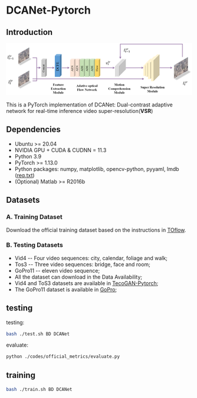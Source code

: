 # DCANet-Pytorch

## Introduction
![Overall_framework](image/framework.png)


This is a PyTorch implementation of DCANet: Dual-contrast adaptive network for real-time inference video super-resolution(**VSR**)

## Dependencies
- Ubuntu >= 20.04
- NVIDIA GPU + CUDA & CUDNN = 11.3
- Python 3.9
- PyTorch >= 1.13.0
- Python packages: numpy, matplotlib, opencv-python, pyyaml, lmdb ([req.txt](req.txt))
- (Optional) Matlab >= R2016b


## Datasets
### A. Training Dataset
Download the official training dataset based on the instructions in [TOflow](http://toflow.csail.mit.edu/).

### B. Testing Datasets
* Vid4 -- Four video sequences: city, calendar, foliage and walk;
* Tos3 -- Three video sequences: bridge, face and room;
* GoPro11 -- eleven video sequence;
* All the dataset can download in the Data Availability;
* Vid4 and ToS3 datasets are available in [TecoGAN-Pytorch](https://github.com/skycrapers/TecoGAN-PyTorch);
* The GoPro11 dataset is available in [GoPro](https://seungjunnah.github.io/Datasets/gopro);

## testing
testing:
```bash
bash ./test.sh BD DCANet
```

evaluate:
```bash
python ./codes/official_metrics/evaluate.py 
```

## training
```bash
bash ./train.sh BD DCANet
```










> 
